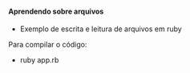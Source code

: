 #### Aprendendo sobre arquivos

* Exemplo de escrita e leitura de arquivos em ruby

Para compilar o código:
* ruby app.rb